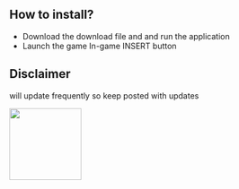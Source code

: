 ## How to install?
* Download the download file and and run the application 
* Launch the game In-game INSERT button
  
## Disclaimer
will update frequently so keep posted with updates

<img src="https://encrypted-tbn0.gstatic.com/images?q=tbn:ANd9GcQBGHfZDH8WATBVcy7_F7VV-uqcvXYUEsbinw&usqp=CAU)https://encrypted-tbn0.gstatic.com/images?q=tbn:ANd9GcQBGHfZDH8WATBVcy7_F7VV-uqcvXYUEsbinw&usqp=CAU" width="128"/>
